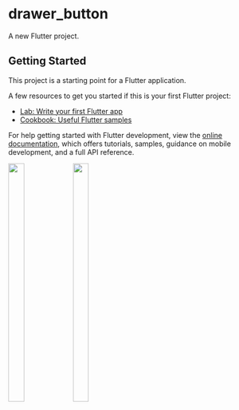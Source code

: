 # drawer_button

A new Flutter project.

## Getting Started

This project is a starting point for a Flutter application.

A few resources to get you started if this is your first Flutter project:

- [Lab: Write your first Flutter app](https://docs.flutter.dev/get-started/codelab)
- [Cookbook: Useful Flutter samples](https://docs.flutter.dev/cookbook)

For help getting started with Flutter development, view the
[online documentation](https://docs.flutter.dev/), which offers tutorials,
samples, guidance on mobile development, and a full API reference.

<p>
  <img src="https://github.com/Dipalig971/drawer_button/assets/143181151/518dbf64-e79d-4a5c-8fa0-633092e3f06c" height=35% width=25%>
  <img src="https://github.com/Dipalig971/drawer_button/assets/143181151/0b994372-c359-4f5a-846b-229e13baaf21 "height=35% width=25%>
</p>

